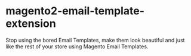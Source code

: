 # magento2-email-template-extension

Stop using the bored Email Templates, make them look beautiful and just like the rest of your store using Magento Email Templates.
